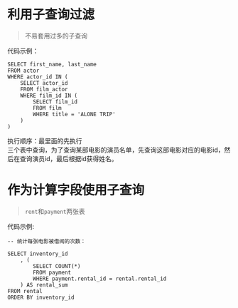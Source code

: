 # 利用子查询过滤
> 不易套用过多的子查询

代码示例：
```
SELECT first_name, last_name
FROM actor
WHERE actor_id IN (
	SELECT actor_id
	FROM film_actor
	WHERE film_id IN (
		SELECT film_id
		FROM film
		WHERE title = 'ALONE TRIP'
	)
)

```
执行顺序：最里面的先执行<br>
三个表中查询，为了查询某部电影的演员名单，先查询这部电影对应的电影id，然后在查询演员id，最后根据id获得姓名。

# 作为计算字段使用子查询  
> `rent`和`payment`两张表

代码示例:
```
-- 统计每张电影被借阅的次数：

SELECT inventory_id
	, (
		SELECT COUNT(*)
		FROM payment
		WHERE payment.rental_id = rental.rental_id
	) AS rental_sum
FROM rental
ORDER BY inventory_id

``` 

